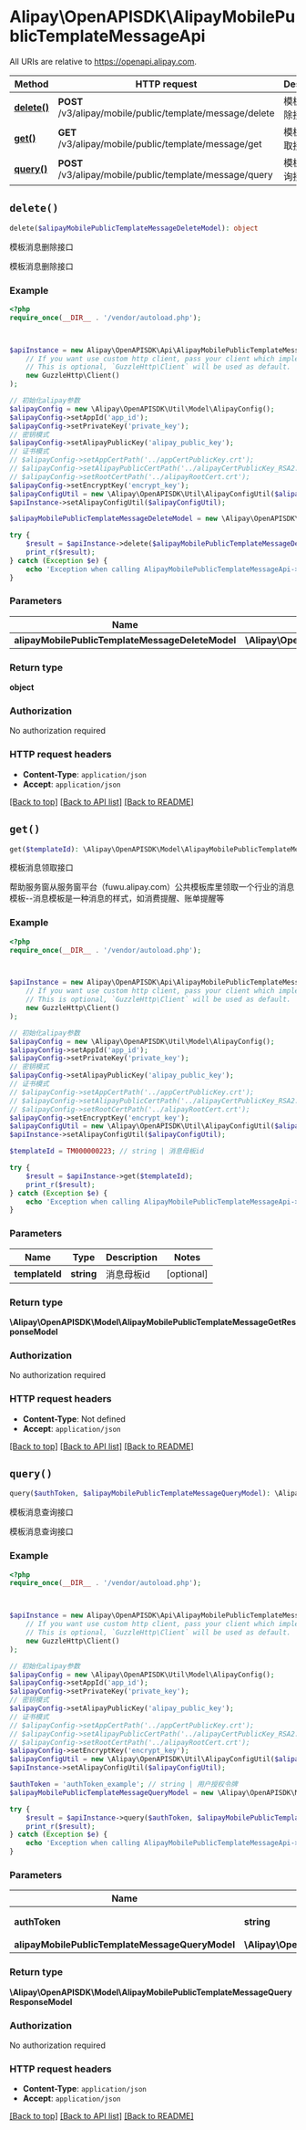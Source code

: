 # Alipay\OpenAPISDK\AlipayMobilePublicTemplateMessageApi

All URIs are relative to https://openapi.alipay.com.

Method | HTTP request | Description
------------- | ------------- | -------------
[**delete()**](AlipayMobilePublicTemplateMessageApi.md#delete) | **POST** /v3/alipay/mobile/public/template/message/delete | 模板消息删除接口
[**get()**](AlipayMobilePublicTemplateMessageApi.md#get) | **GET** /v3/alipay/mobile/public/template/message/get | 模板消息领取接口
[**query()**](AlipayMobilePublicTemplateMessageApi.md#query) | **POST** /v3/alipay/mobile/public/template/message/query | 模板消息查询接口


## `delete()`

```php
delete($alipayMobilePublicTemplateMessageDeleteModel): object
```

模板消息删除接口

模板消息删除接口

### Example

```php
<?php
require_once(__DIR__ . '/vendor/autoload.php');



$apiInstance = new Alipay\OpenAPISDK\Api\AlipayMobilePublicTemplateMessageApi(
    // If you want use custom http client, pass your client which implements `GuzzleHttp\ClientInterface`.
    // This is optional, `GuzzleHttp\Client` will be used as default.
    new GuzzleHttp\Client()
);

// 初始化alipay参数
$alipayConfig = new \Alipay\OpenAPISDK\Util\Model\AlipayConfig();
$alipayConfig->setAppId('app_id');
$alipayConfig->setPrivateKey('private_key');
// 密钥模式
$alipayConfig->setAlipayPublicKey('alipay_public_key');
// 证书模式
// $alipayConfig->setAppCertPath('../appCertPublicKey.crt');
// $alipayConfig->setAlipayPublicCertPath('../alipayCertPublicKey_RSA2.crt');
// $alipayConfig->setRootCertPath('../alipayRootCert.crt');
$alipayConfig->setEncryptKey('encrypt_key');
$alipayConfigUtil = new \Alipay\OpenAPISDK\Util\AlipayConfigUtil($alipayConfig);
$apiInstance->setAlipayConfigUtil($alipayConfigUtil);

$alipayMobilePublicTemplateMessageDeleteModel = new \Alipay\OpenAPISDK\Model\AlipayMobilePublicTemplateMessageDeleteModel(); // \Alipay\OpenAPISDK\Model\AlipayMobilePublicTemplateMessageDeleteModel

try {
    $result = $apiInstance->delete($alipayMobilePublicTemplateMessageDeleteModel);
    print_r($result);
} catch (Exception $e) {
    echo 'Exception when calling AlipayMobilePublicTemplateMessageApi->delete: ', $e->getMessage(), PHP_EOL;
}
```

### Parameters

Name | Type | Description  | Notes
------------- | ------------- | ------------- | -------------
 **alipayMobilePublicTemplateMessageDeleteModel** | **\Alipay\OpenAPISDK\Model\AlipayMobilePublicTemplateMessageDeleteModel**|  | [optional]

### Return type

**object**

### Authorization

No authorization required

### HTTP request headers

- **Content-Type**: `application/json`
- **Accept**: `application/json`

[[Back to top]](#) [[Back to API list]](../../README.md#api-endpoints)
[[Back to README]](../../README.md)

## `get()`

```php
get($templateId): \Alipay\OpenAPISDK\Model\AlipayMobilePublicTemplateMessageGetResponseModel
```

模板消息领取接口

帮助服务窗从服务窗平台（fuwu.alipay.com）公共模板库里领取一个行业的消息模板--消息模板是一种消息的样式，如消费提醒、账单提醒等

### Example

```php
<?php
require_once(__DIR__ . '/vendor/autoload.php');



$apiInstance = new Alipay\OpenAPISDK\Api\AlipayMobilePublicTemplateMessageApi(
    // If you want use custom http client, pass your client which implements `GuzzleHttp\ClientInterface`.
    // This is optional, `GuzzleHttp\Client` will be used as default.
    new GuzzleHttp\Client()
);

// 初始化alipay参数
$alipayConfig = new \Alipay\OpenAPISDK\Util\Model\AlipayConfig();
$alipayConfig->setAppId('app_id');
$alipayConfig->setPrivateKey('private_key');
// 密钥模式
$alipayConfig->setAlipayPublicKey('alipay_public_key');
// 证书模式
// $alipayConfig->setAppCertPath('../appCertPublicKey.crt');
// $alipayConfig->setAlipayPublicCertPath('../alipayCertPublicKey_RSA2.crt');
// $alipayConfig->setRootCertPath('../alipayRootCert.crt');
$alipayConfig->setEncryptKey('encrypt_key');
$alipayConfigUtil = new \Alipay\OpenAPISDK\Util\AlipayConfigUtil($alipayConfig);
$apiInstance->setAlipayConfigUtil($alipayConfigUtil);

$templateId = TM000000223; // string | 消息母板id

try {
    $result = $apiInstance->get($templateId);
    print_r($result);
} catch (Exception $e) {
    echo 'Exception when calling AlipayMobilePublicTemplateMessageApi->get: ', $e->getMessage(), PHP_EOL;
}
```

### Parameters

Name | Type | Description  | Notes
------------- | ------------- | ------------- | -------------
 **templateId** | **string**| 消息母板id | [optional]

### Return type

**\Alipay\OpenAPISDK\Model\AlipayMobilePublicTemplateMessageGetResponseModel**

### Authorization

No authorization required

### HTTP request headers

- **Content-Type**: Not defined
- **Accept**: `application/json`

[[Back to top]](#) [[Back to API list]](../../README.md#api-endpoints)
[[Back to README]](../../README.md)

## `query()`

```php
query($authToken, $alipayMobilePublicTemplateMessageQueryModel): \Alipay\OpenAPISDK\Model\AlipayMobilePublicTemplateMessageQueryResponseModel
```

模板消息查询接口

模板消息查询接口

### Example

```php
<?php
require_once(__DIR__ . '/vendor/autoload.php');



$apiInstance = new Alipay\OpenAPISDK\Api\AlipayMobilePublicTemplateMessageApi(
    // If you want use custom http client, pass your client which implements `GuzzleHttp\ClientInterface`.
    // This is optional, `GuzzleHttp\Client` will be used as default.
    new GuzzleHttp\Client()
);

// 初始化alipay参数
$alipayConfig = new \Alipay\OpenAPISDK\Util\Model\AlipayConfig();
$alipayConfig->setAppId('app_id');
$alipayConfig->setPrivateKey('private_key');
// 密钥模式
$alipayConfig->setAlipayPublicKey('alipay_public_key');
// 证书模式
// $alipayConfig->setAppCertPath('../appCertPublicKey.crt');
// $alipayConfig->setAlipayPublicCertPath('../alipayCertPublicKey_RSA2.crt');
// $alipayConfig->setRootCertPath('../alipayRootCert.crt');
$alipayConfig->setEncryptKey('encrypt_key');
$alipayConfigUtil = new \Alipay\OpenAPISDK\Util\AlipayConfigUtil($alipayConfig);
$apiInstance->setAlipayConfigUtil($alipayConfigUtil);

$authToken = 'authToken_example'; // string | 用户授权令牌
$alipayMobilePublicTemplateMessageQueryModel = new \Alipay\OpenAPISDK\Model\AlipayMobilePublicTemplateMessageQueryModel(); // \Alipay\OpenAPISDK\Model\AlipayMobilePublicTemplateMessageQueryModel

try {
    $result = $apiInstance->query($authToken, $alipayMobilePublicTemplateMessageQueryModel);
    print_r($result);
} catch (Exception $e) {
    echo 'Exception when calling AlipayMobilePublicTemplateMessageApi->query: ', $e->getMessage(), PHP_EOL;
}
```

### Parameters

Name | Type | Description  | Notes
------------- | ------------- | ------------- | -------------
 **authToken** | **string**| 用户授权令牌 | [optional]
 **alipayMobilePublicTemplateMessageQueryModel** | **\Alipay\OpenAPISDK\Model\AlipayMobilePublicTemplateMessageQueryModel**|  | [optional]

### Return type

**\Alipay\OpenAPISDK\Model\AlipayMobilePublicTemplateMessageQueryResponseModel**

### Authorization

No authorization required

### HTTP request headers

- **Content-Type**: `application/json`
- **Accept**: `application/json`

[[Back to top]](#) [[Back to API list]](../../README.md#api-endpoints)
[[Back to README]](../../README.md)
